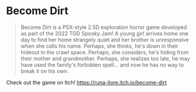 # Become Dirt

> Become Dirt is a PSX-style 2.5D exploration horror game developed as part of the 2022 TGD Spooky Jam! A young girl arrives home one day to find her home strangely quiet and her brother is unresponsive when she calls his name. Perhaps, she thinks, he's down in their hideout in the crawl space. Perhaps, she considers, he's hiding from their mother and grandmother. Perhaps, she realizes too late, he may have used the family's forbidden spell... and now he has no way to break it on his own.

Check out the game on Itch!
https://runa-liore.itch.io/become-dirt
